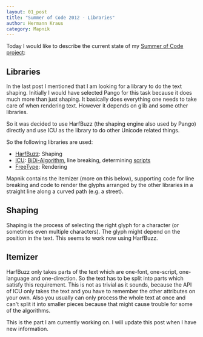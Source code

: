 ```yaml
---
layout: 01_post
title: "Summer of Code 2012 - Libraries"
author: Hermann Kraus
category: Mapnik
---
```


Today I would like to describe the current state of my [Summer of Code project](http://mapnik.org/news/2012/05/29/gsoc2012/):

## Libraries

In the last post I mentioned that I am looking for a library to do the text shaping.
Initially I would have selected Pango for this task because it does much more
than just shaping. It basically does everything one needs to take care of when
rendering text. However it depends on glib and some other libraries.

So it was decided to use HarfBuzz (the shaping engine also used by Pango) directly
and use ICU as the library to do other Unicode related things.

So the following libraries are used:

* [HarfBuzz](http://www.freedesktop.org/wiki/Software/HarfBuzz): Shaping
* [ICU](http://icu-project.org): [BiDi-Algorithm](http://unicode.org/reports/tr9/), line breaking,
  determining [scripts](http://www.unicode.org/reports/tr24/)
* [FreeType](http://www.freetype.org/): Rendering

Mapnik contains the itemizer (more on this below), supporting code for line
breaking and code to render the glyphs arranged by the other libraries in a
straight line along a curved path (e.g. a street).

## Shaping
Shaping is the process of selecting the right glyph for a character (or
sometimes even multiple characters). The glyph might depend on the position
in the text. This seems to work now using HarfBuzz.

## Itemizer
HarfBuzz only takes parts of the text which are one-font, one-script,
one-language and one-direction. So the text has to be split into parts which
satisfy this requirement.
This is not as trivial as it sounds, because the API of ICU only takes the text
and you have to remember the other attributes on your own. Also you usually can
only process the whole text at once and can't split it into smaller pieces because
that might cause trouble for some of the algorithms.

This is the part I am currently working on. I will update this post when I
have new information.